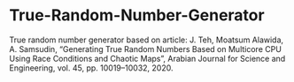 # True-Random-Number-Generator

True random number generator based on article: J. Teh, Moatsum Alawida, A. Samsudin, “Generating True Random Numbers Based on Multicore CPU Using Race Conditions and Chaotic Maps”, Arabian Journal for Science and Engineering, vol. 45, pp. 10019–10032, 2020.
